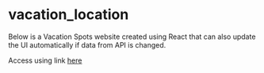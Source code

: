 # vacation_location
<p>Below is a Vacation Spots website created using React that can also update the UI automatically if data from API is changed.</p>
<p>Access using link <a href="https://kevinwebtest.github.io/vacation_location/">here</a></p>
